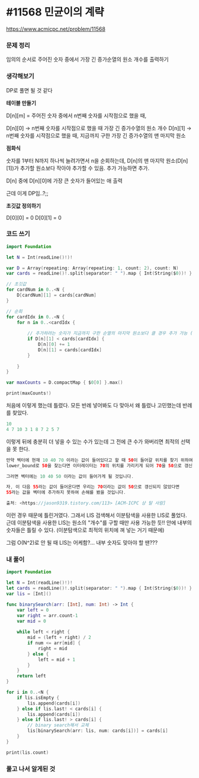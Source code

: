 # **#11568 민균이의 계략**

https://www.acmicpc.net/problem/11568

### **문제 정리**

임의의 순서로 주어진 숫자 중에서 가장 긴 증가순열의 원소 개수를 출력하기

### **생각해보기**

DP로 풀면 될 것 같다

**테이블 만들기**

D[n][m] = 주어진 숫자 중에서 n번째 숫자를 시작점으로 했을 때,

D[n][0] → n번째 숫자를 시작점으로 했을 때 가장 긴 증가수열의 원소 개수 D[n][1] → n번째 숫자를 시작점으로 했을 때, 지금까지 구한 가장 긴 증가수열의 맨 마지막 원소

**점화식**

숫자를 1부터 N까지 하나씩 늘려가면서 n을 순회하는데,
 D[n]의 맨 마지막 원소(D[n][1])가 추가할 원소보다 작아야 추가할 수 있음.
 추가 가능하면 추가.

D[n] 중에 D[n][0]에 가장 큰 숫자가 들어있는 애 출력

근데 이게 DP임..?;;

**초깃값 정의하기**

D[0][0] = 0 D[0][1] = 0

### **코드 쓰기**

```swift
import Foundation

let N = Int(readLine()!)!

var D = Array(repeating: Array(repeating: 1, count: 2), count: N)
var cards = readLine()!.split(separator: " ").map { Int(String($0))! }

// 초깃값
for cardNum in 0..<N {
    D[cardNum][1] = cards[cardNum]
}

// 순회
for cardIdx in 0..<N {
    for n in 0..<cardIdx {
        
        // 추가하려는 숫자가 지금까지 구한 순열의 마지막 원소보다 클 경우 추가 가능 (for 순증가)
        if D[n][1] < cards[cardIdx] {
            D[n][0] += 1
            D[n][1] = cards[cardIdx]
        }
        
    }
}

var maxCounts = D.compactMap { $0[0] }.max()

print(maxCounts!)
```

처음에 이렇게 했는데 틀렸다. 모든 반례 넣어봐도 다 맞아서 왜 틀렸나 고민했는데 반례를 찾았다.

```swift
10
4 7 10 3 1 8 7 2 5 7
```

이렇게 뒤에 충분히 더 넣을 수 있는 수가 있는데 그 전에 큰 수가 와버리면 최적의 선택을 못 한다.

```swift
만약 벡터에 현재 10 40 70 이라는 값이 들어있다고 할 때 50이 들어갈 위치를 찾기 위하여 
lower_bound로 50을 찾는다면 이터레이터는 70의 위치를 가리키게 되어 70을 50으로 갱신할 것 입니다.

그러면 벡터에는 10 40 50 이라는 값이 들어가게 될 것입니다.

자, 이 다음 55라는 값이 들어온다면 우리는 70이라는 값이 50으로 갱신되지 않았다면 
55라는 값을 벡터에 추가하지 못하여 손해를 봤을 것입니다.

출처: <https://jason9319.tistory.com/113> [ACM-ICPC 상 탈 사람]
```

이런 경우 때문에 틀린거였다. 그래서 LIS 검색해서 이분탐색을 사용한 LIS로 풀었다.
 근데 이분탐색을 사용한 LIS는 원소의 "개수"를 구할 때만 사용 가능한 듯!!
 안에 내부의 숫자들은 틀릴 수 있다. (이분탐색으로 최적의 위치에 껴 넣는 거기 때문에)

그럼 O(N^2)로 안 될 때 LIS는 어케함?... 내부 숫자도 맞아야 할 땐???

### **내 풀이**

```swift
import Foundation

let N = Int(readLine()!)!
let cards = readLine()!.split(separator: " ").map { Int(String($0))! }
var lis = [Int]()

func binarySearch(arr: [Int], num: Int) -> Int {
    var left = 0
    var right = arr.count-1
    var mid = 0
    
    while left < right {
        mid = (left + right) / 2
        if num <= arr[mid] {
            right = mid
        } else {
            left = mid + 1
        }
    }
    return left
}

for i in 0..<N {
    if lis.isEmpty {
        lis.append(cards[i])
    } else if lis.last! < cards[i] {
        lis.append(cards[i])
    } else if lis.last! > cards[i] {
        // binary search해서 교체
        lis[binarySearch(arr: lis, num: cards[i])] = cards[i]
    }
}

print(lis.count)
```

### **풀고 나서 알게된 것**
